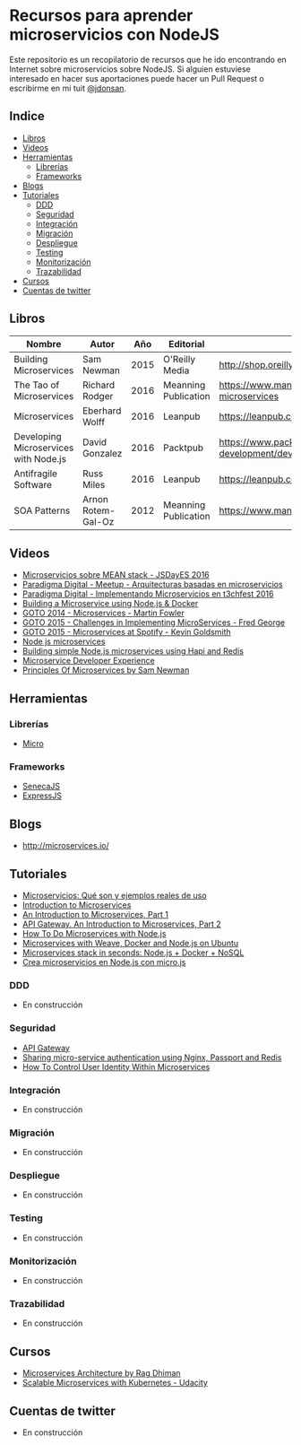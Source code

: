 # Recursos para aprender microservicios con NodeJS

Este repositorio es un recopilatorio de recursos que he ido encontrando en Internet sobre microservicios sobre NodeJS. Si alguien estuviese interesado en hacer sus aportaciones puede hacer un Pull Request o escribirme en mi tuit [@jdonsan](https://twitter.com/jdonsan).

## Indice 

* [Libros](#libros)
* [Videos](#videos)
* [Herramientas](#herramientas)
  * [Librerías](#librerías)
  * [Frameworks](#frameworks)
* [Blogs](#blogs)
* [Tutoriales](#tutoriales)
  * [DDD](#ddd) 
  * [Seguridad](#seguridad)
  * [Integración](#integración)
  * [Migración](#migración)
  * [Despliegue](#despliegue)
  * [Testing](#testing)
  * [Monitorización](#monitorización)
  * [Trazabilidad](#trazabilidad)
* [Cursos](#cursos)
* [Cuentas de twitter](#cuentas-de-twitter)

## Libros

| Nombre                   | Autor           | Año  | Editorial            | Link                                                   |
| ------------------------ | --------------- | ---- | -------------------- | ------------------------------------------------------ |
| Building Microservices   | Sam Newman      | 2015 | O'Reilly Media       | http://shop.oreilly.com/product/0636920033158.do       |
| The Tao of Microservices | Richard Rodger  | 2016 | Meanning Publication | https://www.manning.com/books/the-tao-of-microservices |
| Microservices            | Eberhard Wolff  | 2016 | Leanpub              | https://leanpub.com/microservices-book                 |
| Developing Microservices with Node.js | David Gonzalez | 2016 | Packtpub | https://www.packtpub.com/web-development/developing-microservices-nodejs |
| Antifragile Software     | Russ Miles      | 2016 | Leanpub              | https://leanpub.com/antifragilesoftware                |
| SOA Patterns             | Arnon Rotem-Gal-Oz | 2012 | Meanning Publication | https://www.manning.com/books/soa-patterns          |

## Videos

* [Microservicios sobre MEAN stack - JSDayES 2016](https://www.youtube.com/watch?v=7vwjAqajAGA)
* [Paradigma Digital - Meetup - Arquitecturas basadas en microservicios](https://www.youtube.com/watch?v=2SnWpn1pCOs)
* [Paradigma Digital - Implementando Microservicios en t3chfest 2016](https://www.youtube.com/watch?v=Gr1r1I5_lCs)
* [Building a Microservice using Node.js & Docker](https://www.youtube.com/watch?v=PJ95WY2DqXo)
* [GOTO 2014 - Microservices - Martin Fowler](https://www.youtube.com/watch?v=wgdBVIX9ifA)
* [GOTO 2015 - Challenges in Implementing MicroServices - Fred George](https://www.youtube.com/watch?v=yPf5MfOZPY0)
* [GOTO 2015 - Microservices at Spotify - Kevin Goldsmith](https://www.youtube.com/watch?v=7LGPeBgNFuU)
* [Node js microservices](https://www.youtube.com/watch?v=vjlyfH4bop0&list=PLQ5x0FLYmQONgsWZ_c4CViq48bm_jB48R)
* [Building simple Node.js microservices using Hapi and Redis](https://www.youtube.com/watch?v=kQQGFvnMdbw)
* [Microservice Developer Experience](https://www.youtube.com/watch?v=jm75pxsb80c)
* [Principles Of Microservices by Sam Newman](https://www.youtube.com/watch?v=PFQnNFe27kU)

## Herramientas
### Librerías

* [Micro](https://github.com/zeit/micro)

### Frameworks

* [SenecaJS](http://senecajs.org/)
* [ExpressJS](http://expressjs.com/)

## Blogs

* http://microservices.io/

## Tutoriales

* [Microservicios: Qué son y ejemplos reales de uso](https://openwebinars.net/microservicios-que-son/)
* [Introduction to Microservices](https://www.nginx.com/blog/introduction-to-microservices/?utm_source=building-microservices-using-an-api-gateway&utm_medium=blog)
* [An Introduction to Microservices, Part 1](https://auth0.com/blog/an-introduction-to-microservices-part-1/)
* [API Gateway. An Introduction to Microservices, Part 2](https://auth0.com/blog/an-introduction-to-microservices-part-2-API-gateway/)
* [How To Do Microservices with Node.js](http://thenewstack.io/microservices-node-js/)
* [Microservices with Weave, Docker and Node.js on Ubuntu](https://www.weave.works/guides/microservices-with-weave-docker-and-node-js-on-ubuntu/)
* [Microservices stack in seconds: Node.js + Docker + NoSQL](https://www.joyent.com/blog/how-to-dockerize-a-complete-application)
* [Crea microservicios en Node.js con micro.js](https://platzi.com/blog/microservicios-en-node-con-micro/?utm_source=Twitter&utm_medium=Timeline&utm_campaign=20160816_PlatziBlog_ColoMicroservicesNodeMicroJS&utm_content=CTA_Blogpost)

### DDD

* En construcción

### Seguridad

* [API Gateway](http://microservices.io/patterns/apigateway.html)
* [Sharing micro-service authentication using Nginx, Passport and Redis](https://dejanglozic.com/2014/10/07/sharing-micro-service-authentication-using-nginx-passport-and-redis/)
* [How To Control User Identity Within Microservices](http://nordicapis.com/how-to-control-user-identity-within-microservices/)

### Integración

* En construcción

### Migración

* En construcción

### Despliegue

* En construcción

### Testing

* En construcción

### Monitorización

* En construcción

### Trazabilidad

* En construcción

## Cursos

* [Microservices Architecture by Rag Dhiman](https://www.pluralsight.com/courses/microservices-architecture)
* [Scalable Microservices with Kubernetes - Udacity](https://www.udacity.com/course/scalable-microservices-with-kubernetes--ud615)

## Cuentas de twitter

* En construcción
